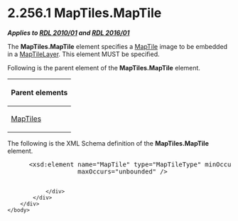 <html dir="LTR" xmlns:mshelp="http://msdn.microsoft.com/mshelp" xmlns:ddue="http://ddue.schemas.microsoft.com/authoring/2003/5" xmlns:xlink="http://www.w3.org/1999/xlink" xmlns:tool="http://www.microsoft.com/tooltip">
    <head>
        <meta http-equiv="Content-Type" content="text/html; CHARSET=utf-8"></meta>
        <meta name="save" content="history"></meta>
        <title>2.256.1 MapTiles.MapTile</title>
        <xml>
            <mshelp:toctitle title="2.256.1 MapTiles.MapTile"></mshelp:toctitle>
            <mshelp:rltitle title="[MS-RDL]: MapTiles.MapTile"></mshelp:rltitle>
            <mshelp:keyword index="A" term="ec0c52c9-612f-4966-a4a4-4fb7ac386d5f"></mshelp:keyword>
            <mshelp:attr name="DCSext.ContentType" value="open specification"></mshelp:attr>
            <mshelp:attr name="AssetID" value="ec0c52c9-612f-4966-a4a4-4fb7ac386d5f"></mshelp:attr>
            <mshelp:attr name="TopicType" value="kbRef"></mshelp:attr>
            <mshelp:attr name="DCSext.Title" value="[MS-RDL]: MapTiles.MapTile" />
        </xml>
    </head>
    <body>
        <div id="header">
            <h1 class="heading">2.256.1 MapTiles.MapTile</h1>
        </div>
        <div id="mainSection">
            <div id="mainBody">
                <div id="allHistory" class="saveHistory"></div>
                <div id="sectionSection0" class="section" name="collapseableSection">
                    

<p><b><i>Applies to </i></b><a href="3428e690-a348-4ec7-8a6a-8efb42d2cdee.htm"><b><i>RDL 2010/01</i></b></a><b><i>
and </i></b><a href="52ce3983-2bfc-4e72-9359-42aaf5fe4509.htm"><b><i>RDL 2016/01</i></b></a></p>

<p>The <b>MapTiles.MapTile</b> element specifies a <a href="46a1e077-3d67-4b7c-a652-c36b724dfc28.htm">MapTile</a> image to be
embedded in a <a href="32cf17dc-a986-43fd-b7ce-8cb2429e565f.htm">MapTileLayer</a>.
This element MUST be specified.</p>

<p>Following is the parent element of the <b>MapTiles.MapTile</b>
element.</p>

<table>
 <thead>
  <tr>
   <th>
   <p>Parent elements</p>
   </th>
  </tr>
 </thead>
 <tr>
  <td>
  <p><a href="67e95e4d-99a2-456a-8e55-60131516e1b8.htm">MapTiles</a></p>
  </td>
 </tr>
</table>

<p>The following is the XML Schema definition of the <b>MapTiles.MapTile</b>
element.</p>

<dl>
<dd>
<div><pre> &lt;xsd:element name=&quot;MapTile&quot; type=&quot;MapTileType&quot; minOccurs=&quot;1&quot; 
              maxOccurs=&quot;unbounded&quot; /&gt;
  
</pre></div>
</dd></dl>


                </div>
            </div>
        </div>
    </body>
</html>